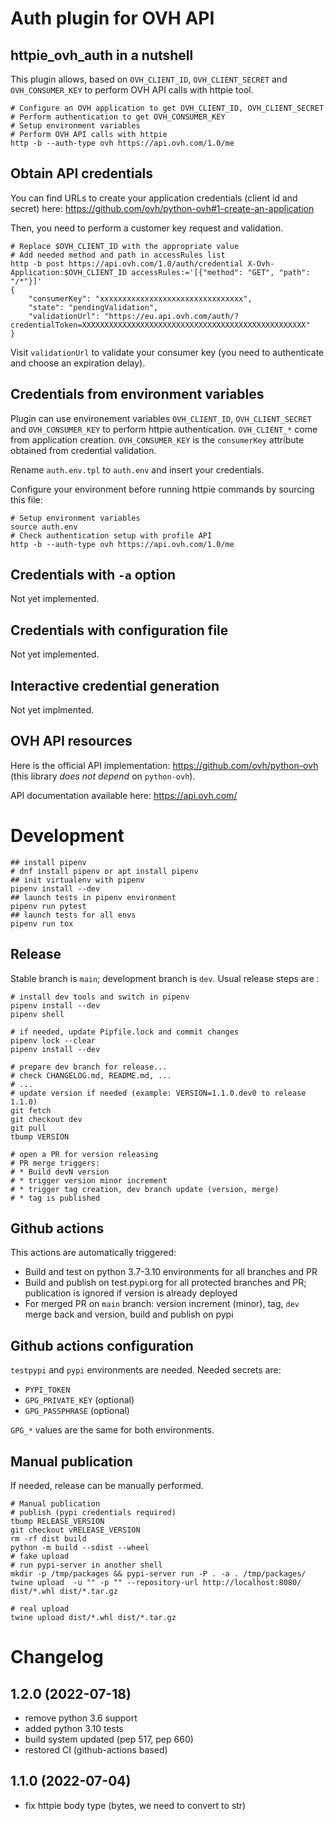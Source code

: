 # Auth plugin for OVH API

## httpie\_ovh\_auth in a nutshell

This plugin allows, based on `OVH_CLIENT_ID`, `OVH_CLIENT_SECRET` and `OVH_CONSUMER_KEY`
to perform OVH API calls with httpie tool.

```
# Configure an OVH application to get OVH_CLIENT_ID, OVH_CLIENT_SECRET
# Perform authentication to get OVH_CONSUMER_KEY
# Setup environment variables
# Perform OVH API calls with httpie
http -b --auth-type ovh https://api.ovh.com/1.0/me
```

## Obtain API credentials

You can find URLs to create your application credentials (client id and secret) here:
https://github.com/ovh/python-ovh#1-create-an-application

Then, you need to perform a customer key request and validation.

```
# Replace $OVH_CLIENT_ID with the appropriate value
# Add needed method and path in accessRules list
http -b post https://api.ovh.com/1.0/auth/credential X-Ovh-Application:$OVH_CLIENT_ID accessRules:='[{"method": "GET", "path": "/*"}]'
{
    "consumerKey": "xxxxxxxxxxxxxxxxxxxxxxxxxxxxxxxx",
    "state": "pendingValidation",
    "validationUrl": "https://eu.api.ovh.com/auth/?credentialToken=XXXXXXXXXXXXXXXXXXXXXXXXXXXXXXXXXXXXXXXXXXXXXXXXXX"
}
```

Visit ``validationUrl`` to validate your consumer key (you need to authenticate
and choose an expiration delay).


## Credentials from environment variables

Plugin can use environement variables `OVH_CLIENT_ID`,
`OVH_CLIENT_SECRET` and `OVH_CONSUMER_KEY` to perform httpie authentication.
`OVH_CLIENT_*` come from application creation. `OVH_CONSUMER_KEY` is the
`consumerKey` attribute obtained from credential validation.

Rename ``auth.env.tpl`` to ``auth.env`` and insert your credentials.

Configure your environment before running httpie commands by sourcing this file:

```
# Setup environment variables
source auth.env
# Check authentication setup with profile API
http -b --auth-type ovh https://api.ovh.com/1.0/me
```


## Credentials with ``-a`` option

Not yet implemented.


## Credentials with configuration file

Not yet implemented.


## Interactive credential generation

Not yet implmented.


## OVH API resources

Here is the official API implementation: https://github.com/ovh/python-ovh (this library *does not depend* on `python-ovh`).

API documentation available here: https://api.ovh.com/


# Development

```
## install pipenv
# dnf install pipenv or apt install pipenv
## init virtualenv with pipenv
pipenv install --dev
## launch tests in pipenv environment
pipenv run pytest
## launch tests for all envs
pipenv run tox
```

## Release

Stable branch is `main`; development branch is `dev`. Usual release steps are :

```
# install dev tools and switch in pipenv
pipenv install --dev
pipenv shell

# if needed, update Pipfile.lock and commit changes
pipenv lock --clear
pipenv install --dev

# prepare dev branch for release...
# check CHANGELOG.md, README.md, ...
# ...
# update version if needed (example: VERSION=1.1.0.dev0 to release 1.1.0)
git fetch
git checkout dev
git pull
tbump VERSION

# open a PR for version releasing
# PR merge triggers:
# * Build devN version
# * trigger version minor increment
# * trigger tag creation, dev branch update (version, merge)
# * tag is published
```


## Github actions

This actions are automatically triggered:

* Build and test on python 3.7-3.10 environments for all branches and PR
* Build and publish on test.pypi.org for all protected branches and PR; publication is ignored if version is already deployed
* For merged PR on `main` branch: version increment (minor), tag, `dev` merge back and version, build and publish on pypi


## Github actions configuration

`testpypi` and `pypi` environments are needed. Needed secrets are:

* `PYPI_TOKEN`
* `GPG_PRIVATE_KEY` (optional)
* `GPG_PASSPHRASE` (optional)

`GPG_*` values are the same for both environments.


## Manual publication

If needed, release can be manually performed.

```
# Manual publication
# publish (pypi credentials required)
tbump RELEASE_VERSION
git checkout vRELEASE_VERSION
rm -rf dist build
python -m build --sdist --wheel
# fake upload
# run pypi-server in another shell
mkdir -p /tmp/packages && pypi-server run -P . -a . /tmp/packages/
twine upload  -u "" -p "" --repository-url http://localhost:8080/ dist/*.whl dist/*.tar.gz

# real upload
twine upload dist/*.whl dist/*.tar.gz
```

# Changelog

## 1.2.0 (2022-07-18)

* remove python 3.6 support
* added python 3.10 tests
* build system updated (pep 517, pep 660)
* restored CI (github-actions based)

## 1.1.0 (2022-07-04)

* fix httpie body type (bytes, we need to convert to str)

